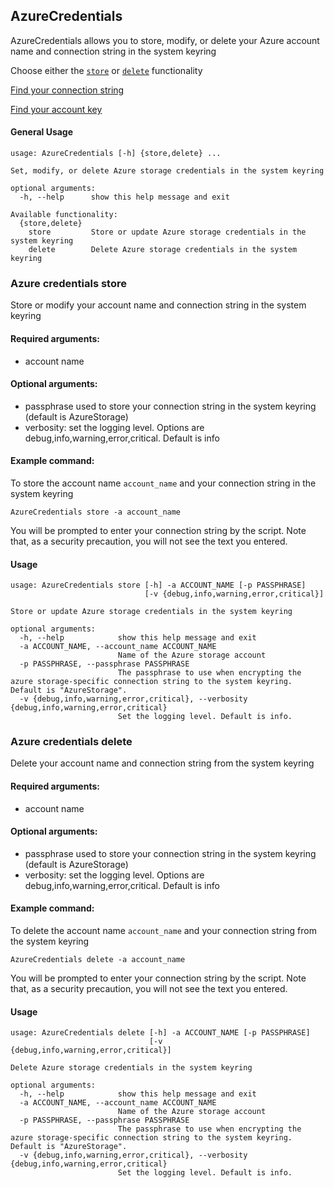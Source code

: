 ## AzureCredentials

AzureCredentials allows you to store, modify, or delete your Azure account name and connection string in the system keyring

Choose either the [`store`](#azure-credentials-store) or [`delete`](#azure-credentials-delete) functionality

[Find your connection string](https://docs.microsoft.com/en-us/azure/storage/common/storage-configure-connection-string#:~:text=You%20can%20find%20your%20storage,primary%20and%20secondary%20access%20keys.)

[Find your account key](https://www.zenko.io/blog/how-to-find-keys-and-account-info-for-aws-azure-and-google/#:~:text=Azure%20Account%20Name%C2%A0%3D%20the%20name%20of%20your%20Azure%20storage%20account%20located%20on%20the%20top%20of%20the%20Azure%20Portal%20(screenshot%20below%20%E2%80%93%20%E2%80%9Cscalitydemo%E2%80%9D%20is%20Azure%20Account%20Name).)


#### General Usage

```
usage: AzureCredentials [-h] {store,delete} ...

Set, modify, or delete Azure storage credentials in the system keyring

optional arguments:
  -h, --help      show this help message and exit

Available functionality:
  {store,delete}
    store         Store or update Azure storage credentials in the system keyring
    delete        Delete Azure storage credentials in the system keyring

```

### Azure credentials store

Store or modify your account name and connection string in the system keyring

#### Required arguments:
- account name

#### Optional arguments:
- passphrase used to store your connection string in the system keyring (default is AzureStorage)
- verbosity: set the logging level. Options are debug,info,warning,error,critical. Default is info

#### Example command:

To store the account name `account_name` and your connection string in the system keyring

`AzureCredentials store -a account_name`

You will be prompted to enter your connection string by the script. Note that, as a security precaution, you will not see the text you entered. 

#### Usage
```
usage: AzureCredentials store [-h] -a ACCOUNT_NAME [-p PASSPHRASE]
                              [-v {debug,info,warning,error,critical}]

Store or update Azure storage credentials in the system keyring

optional arguments:
  -h, --help            show this help message and exit
  -a ACCOUNT_NAME, --account_name ACCOUNT_NAME
                        Name of the Azure storage account
  -p PASSPHRASE, --passphrase PASSPHRASE
                        The passphrase to use when encrypting the azure storage-specific connection string to the system keyring. Default is "AzureStorage".
  -v {debug,info,warning,error,critical}, --verbosity {debug,info,warning,error,critical}
                        Set the logging level. Default is info.

```

### Azure credentials delete

Delete your account name and connection string from the system keyring

#### Required arguments:
- account name

#### Optional arguments:
- passphrase used to store your connection string in the system keyring (default is AzureStorage)
- verbosity: set the logging level. Options are debug,info,warning,error,critical. Default is info

#### Example command:

To delete the account name `account_name` and your connection string from the system keyring

`AzureCredentials delete -a account_name`

You will be prompted to enter your connection string by the script. Note that, as a security precaution, you will not see the text you entered.

#### Usage

```
usage: AzureCredentials delete [-h] -a ACCOUNT_NAME [-p PASSPHRASE]
                               [-v {debug,info,warning,error,critical}]

Delete Azure storage credentials in the system keyring

optional arguments:
  -h, --help            show this help message and exit
  -a ACCOUNT_NAME, --account_name ACCOUNT_NAME
                        Name of the Azure storage account
  -p PASSPHRASE, --passphrase PASSPHRASE
                        The passphrase to use when encrypting the azure storage-specific connection string to the system keyring. Default is "AzureStorage".
  -v {debug,info,warning,error,critical}, --verbosity {debug,info,warning,error,critical}
                        Set the logging level. Default is info.

```
